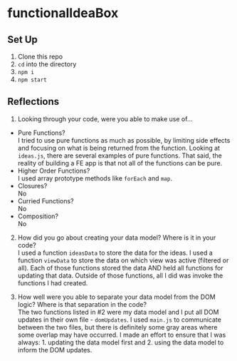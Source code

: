 # functionalIdeaBox

## Set Up
1. Clone this repo
2. `cd` into the directory
3. `npm i`
4. `npm start` 

## Reflections

1. Looking through your code, were you able to make use of...
- Pure Functions?  
  I tried to use pure functions as much as possible, by limiting side effects and focusing on what is being returned from the function. Looking at `ideas.js`, there are several examples of pure functions. That said, the reality of building a FE app is that not all of the functions can be pure.
- Higher Order Functions?  
  I used array prototype methods like `forEach` and `map`.
- Closures?  
  No
- Curried Functions?  
  No
- Composition?  
  No

2. How did you go about creating your data model? Where is it in your code?  
I used a function `ideasData` to store the data for the ideas. I used a function `viewData` to store the data on which view was active (filtered or all). Each of those functions stored the data AND held all functions for updating that data. Outside of those functions, all I did was invoke the functions I had created.

3. How well were you able to separate your data model from the DOM logic? Where is that separation in the code?  
The two functions listed in #2 were my data model and I put all DOM updates in their own file - `domUpdates`. I used `main.js` to communicate between the two files, but there is definitely some gray areas where some overlap may have occurred. I made an effort to ensure that I was always: 1. updating the data model first and 2. using the data model to inform the DOM updates.
